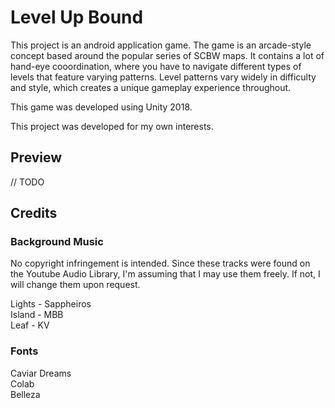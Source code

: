 # Level Up Bound
This project is an android application game. The game is an arcade-style concept based around the popular series of SCBW maps. It contains a lot of hand-eye cooordination, where you have to navigate different types of levels that feature varying patterns. Level patterns vary widely in difficulty and style, which creates a unique gameplay experience throughout.

This game was developed using Unity 2018.

This project was developed for my own interests.

## Preview
// TODO

## Credits
### Background Music
No copyright infringement is intended. Since these tracks were found on the Youtube Audio Library, I'm assuming that I may use them freely. If not, I will change them upon request.

Lights - Sappheiros  
Island - MBB  
Leaf - KV  

### Fonts
Caviar Dreams  
Colab  
Belleza   
